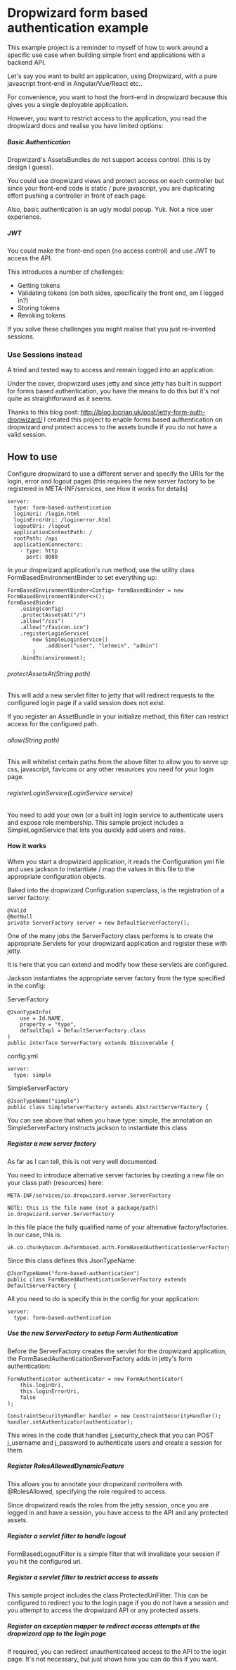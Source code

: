 # Dropwizard form based authentication example
This example project is a reminder to myself of how to work around a specific use case when building simple front end applications with a backend API.

Let's say you want to build an application, using Dropwizard, with a pure javascript front-end in Angular/Vue/React etc..

For convenience, you want to host the front-end in dropwizard because this gives you a single deployable application. 

However, you want to restrict access to the application, you read the dropwizard docs and realise you have limited options:


##### Basic Authentication
Dropwizard's AssetsBundles do not support access control. (this is by design I guess). 

You could use dropwizard views and protect access on each controller but since your front-end code is static / pure javascript, you are duplicating effort pushing a controller in front of each page.

Also, basic authentication is an ugly modal popup. Yuk. Not a nice user experience.


##### JWT
You could make the front-end open (no access control) and use JWT to access the API.

This introduces a number of challenges:

- Getting tokens
- Validating tokens (on both sides, specifically the front end, am I logged in?)
- Storing tokens
- Revoking tokens

If you solve these challenges you might realise that you just re-invented sessions. 


### Use Sessions instead
A tried and tested way to access and remain logged into an application.

Under the cover, dropwizard uses jetty and since jetty has built in support for forms based authentication, you have the means to do this but it's not quite as straightforward as it seems.

Thanks to this blog post: http://blog.locrian.uk/post/jetty-form-auth-dropwizard/ I created this project to enable forms based authentication on dropwizard _and_ protect access to the assets bundle if you do not have a valid session.


## How to use

Configure dropwizard to use a different server and specify the URIs for the login, error and logout pages (this requires the new server factory to be registered in META-INF/services, see How it works for details)

    server:
      type: form-based-authentication
      loginUri: /login.html
      loginErrorUri: /loginerror.html
      logoutUri: /logout
      applicationContextPath: /
      rootPath: /api
      applicationConnectors:
        - type: http
          port: 8080

In your dropwizard application's run method, use the utility class FormBasedEnvironmentBinder to set everything up:

    FormBasedEnvironmentBinder<Config> formBasedBinder = new FormBasedEnvironmentBinder<>();
    formBasedBinder
        .using(config)
        .protectAssetsAt("/")
        .allow("/css")
        .allow("/favicon.ico")
        .registerLoginService(
            new SimpleLoginService()
                .addUser("user", "letmein", "admin")
            )
        .bindTo(environment);

###### protectAssetsAt(String path)
This will add a new servlet filter to jetty that will redirect requests to the configured login page if a valid session does not exist.

If you register an AssetBundle in your initialize method, this filter can restrict access for the configured path.

###### allow(String path)
This will whitelist certain paths from the above filter to allow you to serve up css, javascript, favicons or any other resources you need for your login page.

###### registerLoginService(LoginService service)
You need to add your own (or a built in) login service to authenticate users and expose role membership.  This sample project includes a SimpleLoginService that lets you quickly add users and roles.

 



#### How it works
When you start a dropwizard application, it reads the Configuration yml file and uses jackson to instantiate / map the values in this file to the appropriate configuration objects.

Baked into the dropwizard Configuration superclass, is the registration of a server factory:

    @Valid
    @NotNull
    private ServerFactory server = new DefaultServerFactory();
 

One of the many jobs the ServerFactory class performs is to create the appropriate Servlets for your dropwizard application and register these with jetty.

It is here that you can extend and modify how these servlets are configured.

Jackson instantiates the appropriate server factory from the type specified in the config:

ServerFactory
   
    @JsonTypeInfo(
        use = Id.NAME,
        property = "type",
        defaultImpl = DefaultServerFactory.class 
    )
    public interface ServerFactory extends Discoverable {

config.yml

    server:
      type: simple 
 

SimpleServerFactory

    @JsonTypeName("simple")
    public class SimpleServerFactory extends AbstractServerFactory {


You can see above that when you have type: simple, the annotation on SimpleServerFactory instructs jackson to instantiate this class


##### Register a new server factory
As far as I can tell, this is not very well documented. 

You need to introduce alternative server factories by creating a new file on your class path (resources) here:

    META-INF/services/io.dropwizard.server.ServerFactory

    NOTE: this is the file name (not a package/path) io.dropwizard.server.ServerFactory

In this file place the fully qualified name of your alternative factory/factories. In our case, this is:  

    uk.co.chunkybacon.dwformbased.auth.FormBasedAuthenticationServerFactory
    
Since this class defines this JsonTypeName:

    @JsonTypeName("form-based-authentication")
    public class FormBasedAuthenticationServerFactory extends DefaultServerFactory {
    
All you need to do is specify this in the config for your application:

    server:
      type: form-based-authentication

    
##### Use the new ServerFactory to setup Form Authentication
Before the ServerFactory creates the servlet for the dropwizard application, the FormBasedAuthenticationServerFactory adds in jetty's form authentication:  

    FormAuthenticator authenticator = new FormAuthenticator(
        this.loginUri,
        this.loginErrorUri,
        false
    );

    ConstraintSecurityHandler handler = new ConstraintSecurityHandler();
    handler.setAuthenticator(authenticator);
    
This wires in the code that handles j_security_check that you can POST j_username and j_password to authenticate users and create a session for them.

##### Register RolesAllowedDynamicFeature
This allows you to annotate your dropwizard controllers with @RolesAllowed, specifying the role required to access.

Since dropwizard reads the roles from the jetty session, once you are logged in and have a session, you have access to the API and any protected assets. 

##### Register a servlet filter to handle logout
FormBasedLogoutFilter is a simple filter that will invalidate your session if you hit the configured uri.

##### Register a servlet filter to restrict access to assets
This sample project includes the class ProtectedUriFilter.  This can be configured to redirect you to the login page if you do not have a session and you attempt to access the dropwizard API or any protected assets.

##### Register an exception mapper to redirect access attempts at the dropwizard app to the login page
If required, you can redirect unauthenticateed access to the API to the login page.  It's not necessary, but just shows how you can do this if you want.
  
